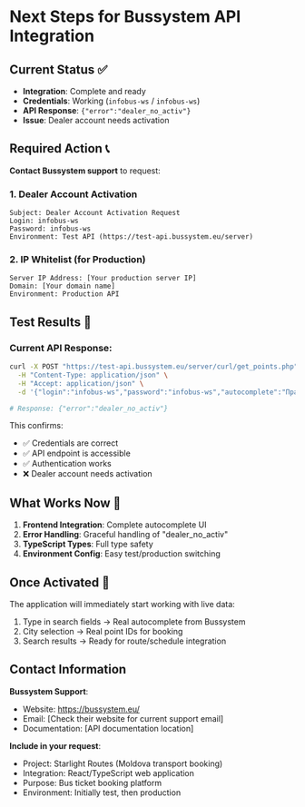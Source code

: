 # Next Steps for Bussystem API Integration

## Current Status ✅
- **Integration**: Complete and ready
- **Credentials**: Working (`infobus-ws` / `infobus-ws`)
- **API Response**: `{"error":"dealer_no_activ"}`
- **Issue**: Dealer account needs activation

## Required Action 📞

**Contact Bussystem support** to request:

### 1. Dealer Account Activation
```
Subject: Dealer Account Activation Request
Login: infobus-ws
Password: infobus-ws
Environment: Test API (https://test-api.bussystem.eu/server)
```

### 2. IP Whitelist (for Production)
```
Server IP Address: [Your production server IP]
Domain: [Your domain name]
Environment: Production API
```

## Test Results 🧪

### Current API Response:
```bash
curl -X POST "https://test-api.bussystem.eu/server/curl/get_points.php" \
  -H "Content-Type: application/json" \
  -H "Accept: application/json" \
  -d '{"login":"infobus-ws","password":"infobus-ws","autocomplete":"Прага","lang":"ru"}'

# Response: {"error":"dealer_no_activ"}
```

This confirms:
- ✅ Credentials are correct
- ✅ API endpoint is accessible  
- ✅ Authentication works
- ❌ Dealer account needs activation

## What Works Now 🎯

1. **Frontend Integration**: Complete autocomplete UI
2. **Error Handling**: Graceful handling of "dealer_no_activ"
3. **TypeScript Types**: Full type safety
4. **Environment Config**: Easy test/production switching

## Once Activated 🚀

The application will immediately start working with live data:
1. Type in search fields → Real autocomplete from Bussystem
2. City selection → Real point IDs for booking
3. Search results → Ready for route/schedule integration

## Contact Information

**Bussystem Support**:
- Website: https://bussystem.eu/
- Email: [Check their website for current support email]
- Documentation: [API documentation location]

**Include in your request**:
- Project: Starlight Routes (Moldova transport booking)
- Integration: React/TypeScript web application
- Purpose: Bus ticket booking platform
- Environment: Initially test, then production
